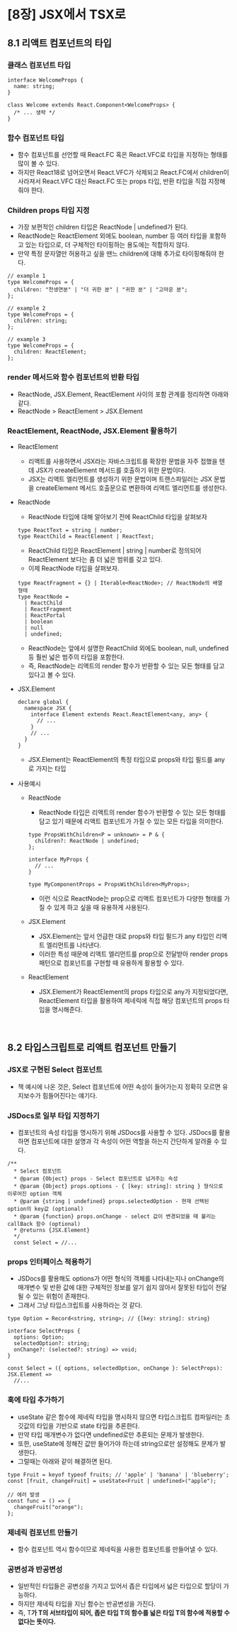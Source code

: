 # [8장] JSX에서 TSX로

## 8.1 리액트 컴포넌트의 타입

### 클래스 컴포넌트 타입

```tsx
interface WelcomeProps {
  name: string;
}

class Welcome extends React.Component<WelcomeProps> {
  /* ... 생략 */
}
```

### 함수 컴포넌트 타입

- 함수 컴포넌트를 선언할 때 React.FC 혹은 React.VFC로 타입을 지정하는 형태를 많이 볼 수 있다.
- 하지만 React18로 넘어오면서 React.VFC가 삭제되고 React.FC에서 children이 사라져서 React.VFC 대신 React.FC 또는 props 타입, 반환 타입을 직접 지정해줘야 한다.

### Children props 타입 지정

- 가장 보편적인 children 타입은 ReactNode | undefined가 된다.
- ReactNode는 ReactElement 외에도 boolean, number 등 여러 타입을 포함하고 있는 타입으로, 더 구체적인 타이핑하는 용도에는 적합하지 않다.
- 만약 특정 문자열만 허용하고 싶을 땐느 children에 대해 추가로 타이핑해줘야 한다.

```tsx
// example 1
type WelcomeProps = {
  children: "천생연분" | "더 귀한 분" | "귀한 분" | "고마운 분";
};

// example 2
type WelcomeProps = {
  children: string;
};

// example 3
type WelcomeProps = {
  children: ReactElement;
};
```

### render 메서드와 함수 컴포넌트의 반환 타입

- ReactNode, JSX.Element, ReactElement 사이의 포함 관계를 정리하면 아래와 같다.
- ReactNode > ReactElement > JSX.Element

### ReactElement, ReactNode, JSX.Element 활용하기

- ReactElement

  - 리액트를 사용하면서 JSX라는 자바스크립트를 확장한 문법을 자주 접했을 텐데 JSX가 createElement 메서드를 호출하기 위한 문법이다.
  - JSX는 리액트 엘리먼트를 생성하기 위한 문법이며 트랜스파일러는 JSX 문법을 createElement 메서드 호출문으로 변환하여 리액트 엘리먼트를 생성한다.

- ReactNode

  - ReactNode 타입에 대해 알아보기 전에 ReactChild 타입을 살펴보자

  ```tsx
  type ReactText = string | number;
  type ReactChild = ReactElement | ReactText;
  ```

  - ReactChild 타입은 ReactElement | string | number로 정의되어 ReactElement 보다는 좀 더 넓은 범위를 갖고 있다.
  - 이제 ReactNode 타입을 살펴보자.

  ```tsx
  type ReactFragment = {} | Iterable<ReactNode>; // ReactNode의 배열 형태
  type ReactNode =
    | ReactChild
    | ReactFragment
    | ReactPortal
    | boolean
    | null
    | undefined;
  ```

  - ReactNode는 앞에서 설명한 ReactChild 외에도 boolean, null, undefined 등 훨씬 넓은 범주의 타입을 포함한다.
  - 즉, ReactNode는 리액트의 render 함수가 반환할 수 있는 모든 형태를 담고 있다고 볼 수 있다.

- JSX.Element

  ```tsx
  declare global {
    namespace JSX {
      interface Element extends React.ReactElement<any, any> {
        // ...
      }
      // ...
    }
  }
  ```

  - JSX.Element는 ReactElement의 특정 타입으로 props와 타입 필드를 any로 가지는 타입

- 사용예시

  - ReactNode

    - ReactNode 타입은 리액트의 render 함수가 반환할 수 있는 모든 형태를 담고 있기 때문에 리액트 컴포넌트가 가질 수 있는 모든 타입을 의미한다.

    ```tsx
    type PropsWithChildren<P = unknown> = P & {
      children?: ReactNode | undefined;
    };

    interface MyProps {
      // ...
    }

    type MyComponentProps = PropsWithChildren<MyProps>;
    ```

    - 이런 식으로 ReactNode는 prop으로 리액트 컴포넌트가 다양한 형태를 가질 수 있게 하고 싶을 때 유용하게 사용된다.

  - JSX.Element

    - JSX.Element는 앞서 언급한 대로 props와 타입 필드가 any 타입인 리액트 엘리먼트를 나타낸다.
    - 이러한 특성 때문에 리액트 엘리먼트를 prop으로 전달받아 render props 패턴으로 컴포넌트를 구현할 때 유용하게 활용할 수 있다.

  - ReactElement
    - JSX.Element가 ReactElement의 props 타입으로 any가 지정되었다면, ReactElement 타입을 활용하여 제네릭에 직접 해당 컴포넌트의 props 타입을 명시해준다.

<br/>

## 8.2 타입스크립트로 리액트 컴포넌트 만들기

### JSX로 구현된 Select 컴포넌트

- 책 예시에 나온 것은, Select 컴포넌트에 어떤 속성이 들어가는지 정확히 모르면 유지보수가 힘들어진다는 얘기다.

### JSDocs로 일부 타입 지정하기

- 컴포넌트의 속성 타입을 명시하기 위해 JSDocs를 사용할 수 있다. JSDocs를 활용하면 컴포넌트에 대한 설명과 각 속성이 어떤 역할을 하는지 간단하게 알려줄 수 있다.

```tsx
/**
  * Select 컴포넌트
  * @param {Object} props - Select 컴포넌트로 넘겨주는 속성
  * @param {Object} props.options - { [key: string]: string } 형식으로 이루어진 option 객체
  * @param {string | undefined} props.selectedOption - 현재 선택된 option의 key값 (optional)
  * @param {function} props.onChange - select 값이 변경되었을 때 불리는 callBack 함수 (optional)
  * @returns {JSX.Element}
  */
  const Select = //...
```

### props 인터페이스 적용하기

- JSDocs를 활용해도 options가 어떤 형식의 객체를 나타내는지나 onChange의 매개변수 및 반환 값에 대한 구체적인 정보를 알기 쉽지 않아서 잘못된 타입이 전달될 수 있는 위험이 존재한다.
- 그래서 그냥 타입스크립트를 사용하라는 것 같다.

```tsx
type Option = Record<string, string>; // {[key: string]: string}

interface SelectProps {
  options: Option;
  selectedOption?: string;
  onChange?: (selected?: string) => void;
}

const Select = ({ options, selectedOption, onChange }: SelectProps): JSX.Element =>
  //...
```

### 훅에 타입 추가하기

- useState 같은 함수에 제네릭 타입을 명시하지 않으면 타입스크립트 컴파일러는 초깃값의 타입을 기반으로 state 타입을 추론한다.
- 만약 타입 매개변수가 없다면 undefined로만 추론되는 문제가 발생한다.
- 또한, useState에 정해진 값만 들어가야 하는데 string으로만 설정해도 문제가 발생한다.
- 그럴때는 아래와 같이 해결하면 된다.

```tsx
type Fruit = keyof typeof fruits; // 'apple' | 'banana' | 'blueberry';
const [fruit, changeFruit] = useState<Fruit | undefined>("apple");

// 에러 발생
const func = () => {
  changeFruit("orange");
};
```

### 제네릭 컴포넌트 만들기

- 함수 컴포넌트 역시 함수이므로 제네릭을 사용한 컴포넌트를 만들어낼 수 있다.

### 공변성과 반공변성

- 일반적인 타입들은 공변성을 가지고 있어서 좁은 타입에서 넓은 타입으로 할당이 가능하다.
- 하지만 제네릭 타입을 지닌 함수는 반공변성을 가진다.
- 즉, T<B>가 T<A>의 서브타입이 되어, 좁은 타입 T<A>의 함수를 넓은 타입 T<B>의 함수에 적용할 수 없다는 뜻이다.

